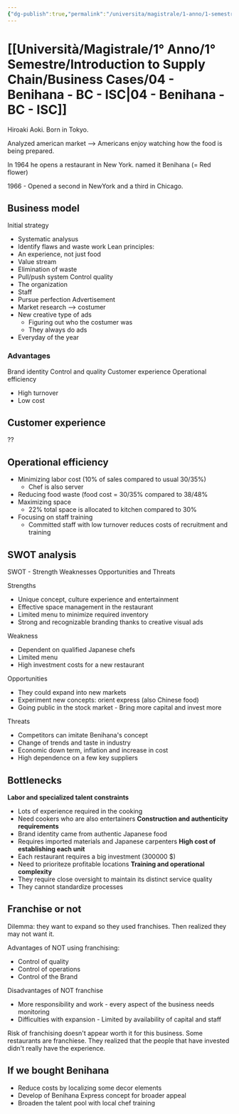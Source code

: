 ```yaml
---
{"dg-publish":true,"permalink":"/universita/magistrale/1-anno/1-semestre/introduction-to-supply-chain/business-cases/04-benihana-bc-isc/"}
---
```



# [[Università/Magistrale/1° Anno/1° Semestre/Introduction to Supply Chain/Business Cases/04 - Benihana - BC - ISC\|04 - Benihana - BC - ISC]]

Hiroaki Aoki. Born in Tokyo.

Analyzed american market --> Americans enjoy watching how the food is being prepared.

In 1964 he opens a restaurant in New York. named it Benihana (= Red flower)

1966 - Opened a second in NewYork and a third in Chicago.

## Business model

Initial strategy
- Systematic analysus
- Identify flaws and waste work
Lean principles:
- An experience, not just food
- Value stream
- Elimination of waste
- Pull/push system
Control quality
- The organization
- Staff
- Pursue perfection
Advertisement
- Market research --> costumer
- New creative type of ads
	- Figuring out who the costumer was
	- They always do ads
- Everyday of the year

### Advantages

Brand identity
Control and quality
Customer experience
Operational efficiency
- High turnover
- Low cost

## Customer experience


??

## Operational efficiency

- Minimizing labor cost (10% of sales compared to usual 30/35%)
	- Chef is also server
- Reducing food waste (food cost = 30/35% compared to 38/48%
- Maximizing space
	- 22% total space is allocated to kitchen compared to 30%
- Focusing on staff training
	- Committed staff with low turnover reduces costs of recruitment and training

## SWOT analysis

SWOT - Strength Weaknesses Opportunities and Threats

Strengths
- Unique concept, culture experience and entertainment
- Effective space management in the restaurant
- Limited menu to minimize required inventory
- Strong and recognizable branding thanks to creative visual ads

Weakness
- Dependent on qualified Japanese chefs
- Limited menu
- High investment costs for a new restaurant

Opportunities
- They could expand into new markets
- Experiment new concepts: orient express (also Chinese food)
- Going public in the stock market - Bring more capital and invest more

Threats
- Competitors can imitate Benihana's concept
- Change of trends and taste in industry
- Economic down term, inflation and increase in cost
- High dependence on a few key suppliers


## Bottlenecks

**Labor and specialized talent constraints**
- Lots of experience required in the cooking
- Need cookers who are also entertainers
**Construction and authenticity requirements**
- Brand identity came from authentic Japanese food
- Requires imported materials and Japanese carpenters
**High cost of establishing each unit**
- Each restaurant requires a big investment (300000 $)
- Need to prioriteze profitable locations
**Training and operational complexity**
- They require close oversight to maintain its distinct service quality
- They cannot standardize processes

## Franchise or not

Dilemma: they want to expand so they used franchises. Then realized they may not want it.

Advantages of NOT using franchising:
- Control of quality
- Control of operations
- Control of the Brand

Disadvantages of NOT franchise
- More responsibility and work - every aspect of the business needs monitoring
- Difficulties with expansion - Limited by availability of capital and staff

Risk of franchising doesn't appear worth it for this business.
Some restaurants are franchiese. They realized that the people that have invested didn't really have the experience.


## If we bought Benihana

- Reduce costs by localizing some decor elements
- Develop of Benihana Express concept for broader appeal
- Broaden the talent pool with local chef training
